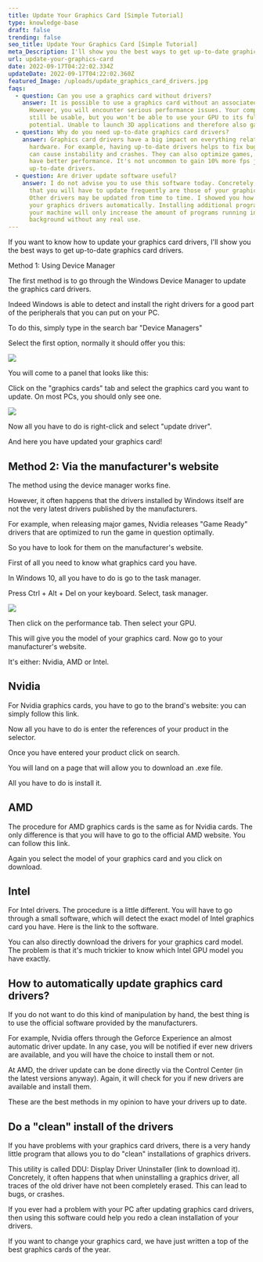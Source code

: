 ```yaml
---
title: Update Your Graphics Card [Simple Tutorial]
type: knowledge-base
draft: false
trending: false
seo_title: Update Your Graphics Card [Simple Tutorial]
meta_Description: I'll show you the best ways to get up-to-date graphics card drivers.
url: update-your-graphics-card
date: 2022-09-17T04:22:02.334Z
updateDate: 2022-09-17T04:22:02.360Z
featured_Image: /uploads/update_graphics_card_drivers.jpg
faqs:
  - question: Can you use a graphics card without drivers?
    answer: It is possible to use a graphics card without an associated driver.
      However, you will encounter serious performance issues. Your computer will
      still be usable, but you won't be able to use your GPU to its full
      potential. Unable to launch 3D applications and therefore also games.
  - question: Why do you need up-to-date graphics card drivers?
    answer: Graphics card drivers have a big impact on everything related to your
      hardware. For example, having up-to-date drivers helps to fix bugs, which
      can cause instability and crashes. They can also optimize games, and thus
      have better performance. It's not uncommon to gain 10% more fps just with
      up-to-date drivers.
  - question: Are driver update software useful?
    answer: I do not advise you to use this software today. Concretely, the drivers
      that you will have to update frequently are those of your graphics card.
      Other drivers may be updated from time to time. I showed you how to update
      your graphics drivers automatically. Installing additional programs on
      your machine will only increase the amount of programs running in the
      background without any real use.
---
```

If you want to know how to update your graphics card drivers, I'll show you the best ways to get up-to-date graphics card drivers.

Method 1: Using Device Manager

The first method is to go through the Windows Device Manager to update the graphics card drivers.

Indeed Windows is able to detect and install the right drivers for a good part of the peripherals that you can put on your PC.

To do this, simply type in the search bar "Device Managers"

Select the first option, normally it should offer you this:

![](/uploads/f97cadd8-efd7-44a6-8996-c25f4c153bdd.jpg)

You will come to a panel that looks like this:

Click on the "graphics cards" tab and select the graphics card you want to update. On most PCs, you should only see one.

![](/uploads/access-device-manager-in-computer-management.jpg)

Now all you have to do is right-click and select "update driver".

And here you have updated your graphics card!

## Method 2: Via the manufacturer's website

The method using the device manager works fine.

However, it often happens that the drivers installed by Windows itself are not the very latest drivers published by the manufacturers.

For example, when releasing major games, Nvidia releases "Game Ready" drivers that are optimized to run the game in question optimally.

So you have to look for them on the manufacturer's website.

First of all you need to know what graphics card you have.

In Windows 10, all you have to do is go to the task manager.

Press Ctrl + Alt + Del on your keyboard. Select, task manager.

![](/uploads/img_5c9aa895b7f8b.jpg)

Then click on the performance tab. Then select your GPU.

This will give you the model of your graphics card.
Now go to your manufacturer's website.

It's either: Nvidia, AMD or Intel.

## Nvidia

For Nvidia graphics cards, you have to go to the brand's website: you can simply follow this link.

Now all you have to do is enter the references of your product in the selector.

Once you have entered your product click on search.

You will land on a page that will allow you to download an .exe file.

All you have to do is install it.

## AMD

The procedure for AMD graphics cards is the same as for Nvidia cards. The only difference is that you will have to go to the official AMD website. You can follow this link.

Again you select the model of your graphics card and you click on download.

## Intel

For Intel drivers. The procedure is a little different. You will have to go through a small software, which will detect the exact model of Intel graphics card you have. Here is the link to the software.

You can also directly download the drivers for your graphics card model. The problem is that it's much trickier to know which Intel GPU model you have exactly.

## How to automatically update graphics card drivers?

If you do not want to do this kind of manipulation by hand, the best thing is to use the official software provided by the manufacturers.

For example, Nvidia offers through the Geforce Experience an almost automatic driver update. In any case, you will be notified if ever new drivers are available, and you will have the choice to install them or not.

At AMD, the driver update can be done directly via the Control Center (in the latest versions anyway). Again, it will check for you if new drivers are available and install them.

These are the best methods in my opinion to have your drivers up to date.

## Do a "clean" install of the drivers

If you have problems with your graphics card drivers, there is a very handy little program that allows you to do "clean" installations of graphics drivers.

This utility is called DDU: Display Driver Uninstaller (link to download it). Concretely, it often happens that when uninstalling a graphics driver, all traces of the old driver have not been completely erased. This can lead to bugs, or crashes.

If you ever had a problem with your PC after updating graphics card drivers, then using this software could help you redo a clean installation of your drivers.

If you want to change your graphics card, we have just written a top of the best graphics cards of the year.